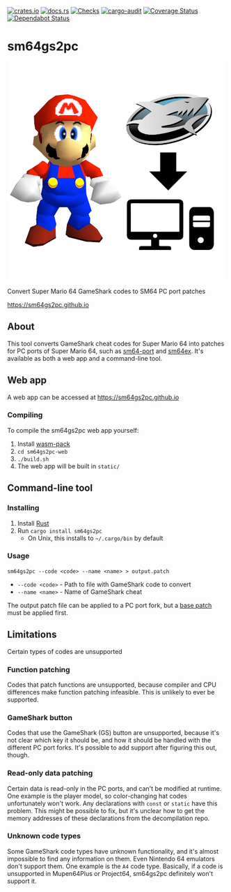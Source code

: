 [![crates.io](https://img.shields.io/crates/v/sm64gs2pc)](https://crates.io/crates/sm64gs2pc)
[![docs.rs](https://docs.rs/sm64gs2pc/badge.svg)](https://docs.rs/sm64gs2pc)
[![Checks](https://github.com/sm64gs2pc/sm64gs2pc/workflows/Checks/badge.svg)](https://github.com/sm64gs2pc/sm64gs2pc/actions?query=workflow%3AChecks)
[![cargo-audit](https://github.com/sm64gs2pc/sm64gs2pc/workflows/cargo-audit/badge.svg)](https://github.com/sm64gs2pc/sm64gs2pc/actions?query=workflow%3Acargo-audit)
[![Coverage Status](https://coveralls.io/repos/github/sm64gs2pc/sm64gs2pc/badge.svg?branch=master)](https://coveralls.io/github/sm64gs2pc/sm64gs2pc?branch=master)
[![Dependabot Status](https://api.dependabot.com/badges/status?host=github&repo=sm64gs2pc/sm64gs2pc)](https://dependabot.com)

# sm64gs2pc

![logo](logo.png)

Convert Super Mario 64 GameShark codes to SM64 PC port patches

https://sm64gs2pc.github.io

## About

This tool converts GameShark cheat codes for Super Mario 64 into patches for PC
ports of Super Mario 64, such as
[sm64-port](https://github.com/sm64-port/sm64-port) and
[sm64ex](https://github.com/sm64pc/sm64ex). It's available as both a web app and
a command-line tool.

## Web app

A web app can be accessed at https://sm64gs2pc.github.io

### Compiling

To compile the sm64gs2pc web app yourself:
1. Install [wasm-pack](https://github.com/rustwasm/wasm-pack)
2. `cd sm64gs2pc-web`
3. `./build.sh`
4. The web app will be built in `static/`

## Command-line tool

### Installing

1. Install [Rust](https://rustup.rs/)
2. Run `cargo install sm64gs2pc`
     * On Unix, this installs to `~/.cargo/bin` by default

### Usage

```
sm64gs2pc --code <code> --name <name> > output.patch
```
* `--code <code>` - Path to file with GameShark code to convert
* `--name <name>` - Name of GameShark cheat

The output patch file can be applied to a PC port fork, but a
[base patch](base-patches) must be applied first.

## Limitations

Certain types of codes are unsupported

### Function patching

Codes that patch functions are unsupported, because compiler and CPU differences
make function patching infeasible. This is unlikely to ever be supported.

### GameShark button

Codes that use the GameShark (GS) button are unsupported, because it's not clear
which key it should be, and how it should be handled with the different PC port
forks. It's possible to add support after figuring this out, though.

### Read-only data patching

Certain data is read-only in the PC ports, and can't be modified at runtime. One
example is the player model, so color-changing hat codes unfortunately won't
work. Any declarations with `const` or `static` have this problem. This might be
possible to fix, but it's unclear how to get the memory addresses of these
declarations from the decompilation repo.

### Unknown code types

Some GameShark code types have unknown functionality, and it's almost impossible
to find any information on them. Even Nintendo 64 emulators don't support them.
One example is the `A4` code type. Basically, if a code is unsupported in
Mupen64Plus or Project64, sm64gs2pc definitely won't support it.
